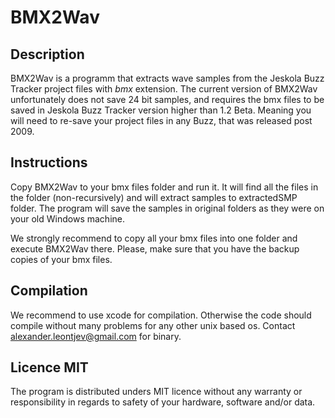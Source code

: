 
# BMX2Wav

## Description
BMX2Wav is a programm that extracts wave samples from the Jeskola Buzz Tracker project files with *bmx* extension. The current version of BMX2Wav unfortunately does not save 24 bit samples, and requires the bmx files to be saved in Jeskola Buzz Tracker version higher than 1.2 Beta. Meaning you will need to re-save your project files in any Buzz, that was released post 2009.

## Instructions
Copy BMX2Wav to your bmx files folder and run it. It will find all the files in the folder (non-recursively) and will extract samples to extractedSMP folder. The program will save the samples in original folders as they were on your old Windows machine.

We strongly recommend to copy all your bmx files into one folder and execute BMX2Wav there. Please, make sure that you have the backup copies of your bmx files.

## Compilation
We recommend to use xcode for compilation. Otherwise the code should compile without many problems for any other unix based os. Contact alexander.leontjev@gmail.com for binary.

## Licence MIT
The program is distributed unders MIT licence without any warranty or responsibility in regards to safety of your hardware, software and/or data. 
